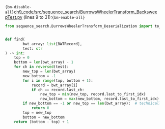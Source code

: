 `{bm-disable-all}`[ch9_code/src/sequence_search/BurrowsWheelerTransform_BacksweepTest.py](ch9_code/src/sequence_search/BurrowsWheelerTransform_BacksweepTest.py) (lines 9 to 31):`{bm-enable-all}`

```python
from sequence_search.BurrowsWheelerTransform_Deserialization import to_bwt_optimized2


def find(
        bwt_array: list[BWTRecord],
        test: str
) -> int:
    top = 0
    bottom = len(bwt_array) - 1
    for ch in reversed(test):
        new_top = len(bwt_array)
        new_bottom = -1
        for i in range(top, bottom + 1):
            record = bwt_array[i]
            if ch == record.last_ch:
                new_top = min(new_top, record.last_to_first_idx)
                new_bottom = max(new_bottom, record.last_to_first_idx)
        if new_bottom == -1 or new_top == len(bwt_array):  # technically only need to check one of these conditions
            return 0
        top = new_top
        bottom = new_bottom
    return (bottom - top) + 1
```